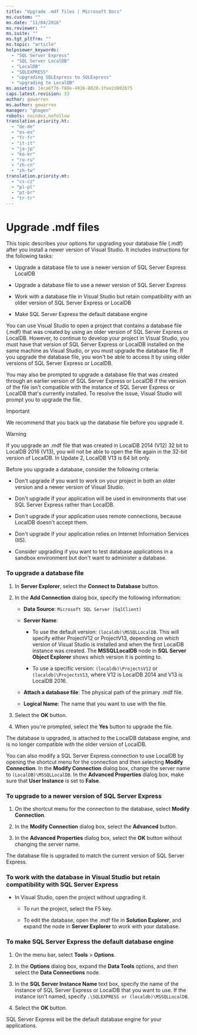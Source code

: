 ```yaml
---
title: "Upgrade .mdf files | Microsoft Docs"
ms.custom: ""
ms.date: "11/04/2016"
ms.reviewer: ""
ms.suite: ""
ms.tgt_pltfrm: ""
ms.topic: "article"
helpviewer_keywords: 
  - "SQL Server Express"
  - "SQL Server LocalDB"
  - "LocalDB"
  - "SQLEXPRESS"
  - "upgrading SQLExpress to SQLExpress"
  - "upgrading to LocalDB"
ms.assetid: 14ca6f76-f80e-4926-8020-3fee2d802b75
caps.latest.revision: 33
author: gewarren
ms.author: gewarren
manager: "ghogen"
robots: noindex,nofollow
translation.priority.ht: 
  - "de-de"
  - "es-es"
  - "fr-fr"
  - "it-it"
  - "ja-jp"
  - "ko-kr"
  - "ru-ru"
  - "zh-cn"
  - "zh-tw"
translation.priority.mt: 
  - "cs-cz"
  - "pl-pl"
  - "pt-br"
  - "tr-tr"
---
```

# Upgrade .mdf files
This topic describes your options for upgrading your database file (.mdf) after you install a newer version of Visual Studio. It includes instructions for the following tasks:  
  
-   Upgrade a database file to use a newer version of SQL Server Express LocalDB  
  
-   Upgrade a database file to use a newer version of SQL Server Express  
  
-   Work with a database file in Visual Studio but retain compatibility with an older version of SQL Server Express or LocalDB  
  
-   Make SQL Server Express the default database engine  
  
 You can use Visual Studio to open a  project that contains a database file (.mdf) that was created by using an older version of SQL Server Express or LocalDB. However, to continue to develop your project in Visual Studio, you must have that version of SQL Server Express or LocalDB  installed on the same machine as Visual Studio, or you must upgrade the database file. If you upgrade the database file, you won't be able to access it by using older versions of SQL Server Express or LocalDB.  
  
 You may also be prompted to upgrade a database file that was created through an earlier version of SQL Server Express or LocalDB if the version of the file isn't compatible with the instance of SQL Server Express or LocalDB that's currently installed. To resolve the issue, Visual Studio will prompt you to upgrade the file.  
  
> [!IMPORTANT]
>  We recommend that you back up the database file before you upgrade it.  
  
> [!WARNING]
>  If you upgrade an .mdf file that was created in LocalDB 2014 (V12) 32 bit to LocalDB 2016 (V13), you will not be able to open the file again in the 32-bit version of LocalDB.  In Update 2, LocalDB V13 is 64 bit only.  
  
 Before you upgrade a database, consider the following criteria:  
  
-   Don't upgrade if you want to work on your project in both an older version and a newer version of Visual Studio.  
  
-   Don't upgrade if your application will be used in environments that use SQL Server Express rather than LocalDB.  
  
-   Don't upgrade if your application uses remote connections, because LocalDB doesn't accept them.  
  
-   Don't upgrade if your application relies on Internet Information Services (IIS).  
  
-   Consider upgrading if you want to test database applications in a sandbox environment but don't want to administer a database.  
  
### To upgrade a database file  
  
1.  In **Server Explorer**, select the **Connect to Database** button.  
  
2.  In the **Add Connection** dialog box, specify the following information:  
  
    -   **Data Source**: `Microsoft SQL Server (SqlClient)`  
  
    -   **Server Name**:  
  
        -   To use the default version: `(localdb)\MSSQLLocalDB`.  This will specify either ProjectV12 or ProjectV13, depending on which version of Visual Studio  is installed and when the first LocalDB instance was created. The **MSSQLLocalDB** node in **SQL Server Object Explorer** shows which version it is pointing to.  
  
        -   To use a specific version: `(localdb)\ProjectsV12` or `(localdb)\ProjectsV13`, where V12 is LocalDB 2014 and V13 is LocalDB 2016.  
  
    -   **Attach a database file**: The physical path of the primary .mdf file.  
  
    -   **Logical Name**: The name that you want to use with the file.  
  
3.  Select the **OK** button.  
  
4.  When you're prompted, select the **Yes** button to upgrade the file.  
  
 The database is upgraded, is attached to the LocalDB database engine, and is no longer compatible with  the older version of LocalDB.  
  
 You can also modify a SQL Server Express connection to use LocalDB by opening the shortcut menu for the connection and then selecting **Modify Connection**. In the **Modify Connection** dialog box, change the server name to `(LocalDB)\MSSQLLocalDB`. In the **Advanced Properties** dialog box, make sure that **User Instance** is set to **False**.  
  
### To upgrade to a newer version of SQL Server Express  
  
1.  On the shortcut menu for the connection to the database, select **Modify Connection**.  
  
2.  In the **Modify Connection** dialog box, select the **Advanced** button.  
  
3.  In the **Advanced Properties** dialog box, select the **OK** button without changing the server name.  
  
 The database file is upgraded to match the current version of SQL Server Express.  
  
### To work with the database in Visual Studio but retain compatibility with SQL Server Express  
  
-   In Visual Studio, open the project without upgrading it.  
  
    -   To run the project, select the F5 key.  
  
    -   To edit the database, open the .mdf file in **Solution Explorer**, and expand the node in **Server Explorer** to work with your database.  
  
### To make SQL Server Express the default database engine  
  
1.  On the menu bar, select **Tools** > **Options**.  
  
2.  In the **Options** dialog box, expand the **Data Tools** options, and then select the **Data Connections** node.  
  
3.  In the **SQL Server Instance Name** text box, specify the name of the instance of SQL Server Express or LocalDB that you want to use. If the instance isn't named, specify `.\SQLEXPRESS or (localdb)\MSSQLLocalDB`.  
  
4.  Select the **OK** button.  
  
 SQL Server Express will be the default database engine for your applications.  
  

